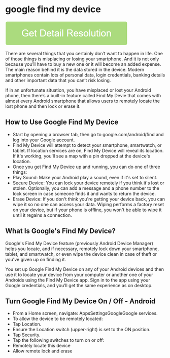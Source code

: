 # google find my device

[![google find my device](get-startted.png)](https://computersolve.com/google-find-my-device/)

There are several things that you certainly don’t want to happen in life. One of those things is misplacing or losing your smartphone. And it is not only because you’ll have to buy a new one or it will become an added expense. The main reason behind it is the data stored in the device. Modern smartphones contain lots of personal data, login credentials, banking details and other important data that you can’t risk losing.

If in an unfortunate situation, you have misplaced or lost your Android phone, then there’s a built-in feature called Find My Devie that comes with almost every Android smartphone that allows users to remotely locate the lost phone and then lock or erase it.

## How to Use Google Find My Device

* Start by opening a browser tab, then go to google.com/android/find and log into your Google account.
* Find My Device will attempt to detect your smartphone, smartwatch, or tablet. If location services are on, Find My Device will reveal its location. If it's working, you'll see a map with a pin dropped at the device's location.
* Once you get Find My Device up and running, you can do one of three things:
 * Play Sound: Make your Android play a sound, even if it's set to silent.
 * Secure Device: You can lock your device remotely if you think it's lost or stolen. Optionally, you can add a message and a phone number to the lock screen in case someone finds it and wants to return the device.
 * Erase Device: If you don't think you're getting your device back, you can wipe it so no one can access your data. Wiping performs a factory reset on your device, but if your phone is offline, you won't be able to wipe it until it regains a connection.

## What Is Google's Find My Device?

Google's Find My Device feature (previously Android Device Manager) helps you locate, and if necessary, remotely lock down your smartphone, tablet, and smartwatch, or even wipe the device clean in case of theft or you've given up on finding it.

You set up Google Find My Device on any of your Android devices and then use it to locate your device from your computer or another one of your Androids using the Find My Device app. Sign in to the app using your Google credentials, and you’ll get the same experience as on desktop.

## Turn Google Find My Device On / Off - Android

* From a Home screen, navigate: AppsSettingsGoogleGoogle services.
* To allow the device to be remotely located:
 * Tap Location.
 * Ensure the Location switch (upper-right) is set to the ON position.
* Tap Security.
* Tap the following switches to turn on or off:
 * Remotely locate this device
 * Allow remote lock and erase
